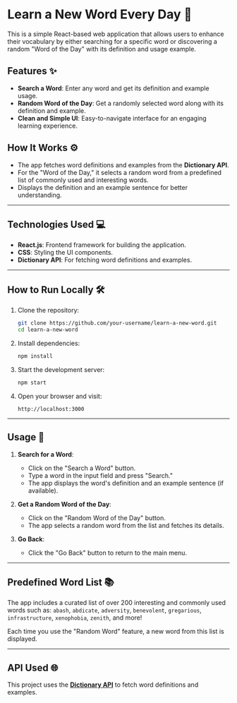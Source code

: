 


# Learn a New Word Every Day 🌟

This is a simple React-based web application that allows users to enhance their vocabulary by either searching for a specific word or discovering a random "Word of the Day" with its definition and usage example. 

## Features ✨
- **Search a Word**: Enter any word and get its definition and example usage.
- **Random Word of the Day**: Get a randomly selected word along with its definition and example.
- **Clean and Simple UI**: Easy-to-navigate interface for an engaging learning experience.

## How It Works ⚙️
- The app fetches word definitions and examples from the **Dictionary API**.
- For the "Word of the Day," it selects a random word from a predefined list of commonly used and interesting words.
- Displays the definition and an example sentence for better understanding.

---

## Technologies Used 💻
- **React.js**: Frontend framework for building the application.
- **CSS**: Styling the UI components.
- **Dictionary API**: For fetching word definitions and examples.

---

## How to Run Locally 🛠️

1. Clone the repository:
   ```bash
   git clone https://github.com/your-username/learn-a-new-word.git
   cd learn-a-new-word
   ```

2. Install dependencies:
   ```bash
   npm install
   ```

3. Start the development server:
   ```bash
   npm start
   ```

4. Open your browser and visit:
   ```
   http://localhost:3000
   ```

---

## Usage 📝

1. **Search for a Word**:
   - Click on the "Search a Word" button.
   - Type a word in the input field and press "Search."
   - The app displays the word's definition and an example sentence (if available).

2. **Get a Random Word of the Day**:
   - Click on the "Random Word of the Day" button.
   - The app selects a random word from the list and fetches its details.

3. **Go Back**:
   - Click the "Go Back" button to return to the main menu.

---

## Predefined Word List 📚

The app includes a curated list of over 200 interesting and commonly used words such as:
`abash`, `abdicate`, `adversity`, `benevolent`, `gregarious`, `infrastructure`, `xenophobia`, `zenith`, and more! 

Each time you use the "Random Word" feature, a new word from this list is displayed.

---

## API Used 🌐

This project uses the **[Dictionary API](https://dictionaryapi.dev/)** to fetch word definitions and examples.
